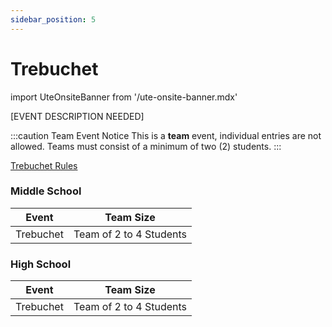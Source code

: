 ```yaml
---
sidebar_position: 5
---
```


# Trebuchet

import UteOnsiteBanner from '/ute-onsite-banner.mdx'

<UteOnsiteBanner />

[EVENT DESCRIPTION NEEDED]

:::caution Team Event Notice
This is a **team** event, individual entries are not allowed. Teams must consist of a minimum of two (2) students.
:::

[Trebuchet Rules](https://example.com)

### Middle School

| Event     | Team Size               |
| --------- | ----------------------- |
| Trebuchet | Team of 2 to 4 Students |

### High School

| Event     | Team Size               |
| --------- | ----------------------- |
| Trebuchet | Team of 2 to 4 Students |
